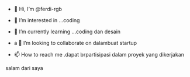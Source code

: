 - 👋 Hi, I’m @ferdi-rgb
- 👀 I’m interested in ...coding
- 🌱 I’m currently learning ...coding dan desain

- a 💞️ I’m looking to collaborate on dalambuat startup  

- 📫 How to reach me .dapat  brpartisipasi dalam proyek  yang 
 dikerjakan
<!---  
ferdi-rgb/ferdi-rgb is a ✨ special ✨ repository because its `README.md` (this file) appears on your GitHub profile.
You can click the Preview link to take a look at your changes.
--->
salam dari  saya
